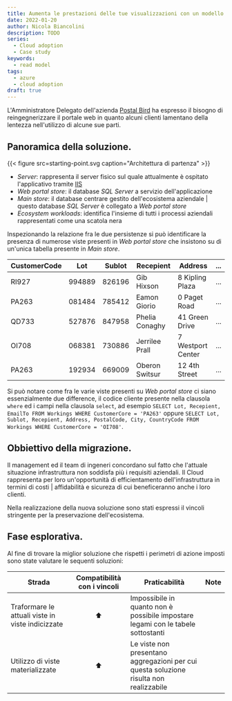 ```yaml
---
title: Aumenta le prestazioni delle tue visualizzazioni con un modello di lettura.
date: 2022-01-20
author: Nicola Biancolini
description: TODO
series: 
  - Cloud adoption
  - Case study
keywords:
  - read model
tags: 
  - azure
  - cloud adoption
draft: true
---
```


L'Amministratore Delegato dell'azienda [Postal Bird](../../case-study/postalbird) ha espresso il bisogno di reingegnerizzare il portale web in quanto alcuni clienti lamentano della lentezza nell'utilizzo di alcune sue parti.

## Panoramica della soluzione.

{{< figure src=starting-point.svg  caption="Architettura di partenza" >}}

- _Server_: rappresenta il server fisico sul quale attualmente è ospitato l'applicativo tramite [IIS](https://www.iis.net/)
- _Web portal store_: il database _SQL Server_ a servizio dell'applicazione
- _Main store_: il database centrare gestito dell'ecosistema aziendale |  questo database _SQL Server_ è collegato a _Web portal store_
- _Ecosystem workloads_: identifica l'insieme di tutti i processi aziendali rappresentati come una scatola nera

Inspezionando la relazione fra le due persistenze si può identificare la presenza di numerose viste presenti in _Web portal store_ che insistono su di un'unica tabella presente in _Main store_.

| CustomerCode | Lot | Sublot | Recepient | Address | ... |
| --- | --- | --- | --- | --- | --- |
| RI927 | 994889 | 826196 | Gib Hixson | 8 Kipling Plaza | ... |
| PA263 | 081484 | 785412 | Eamon Giorio | 0 Paget Road | ... |
| QD733 | 527876 | 847958 | Phelia Conaghy | 41 Green Drive | ... |
| OI708 | 068381 | 730886 | Jerrilee Prall | 7 Westport Center | ... |
| PA263 | 192934 | 669009 | Oberon Switsur | 12 4th Street | ... |

Si può notare come fra le varie viste presenti su _Web portal store_ ci siano essenzialmente due difference, il codice cliente presente nella clausola `where` ed i campi nella clausola `select`, ad esempio `SELECT Lot, Recepient, EmailTo FROM Workings WHERE CustomerCore = 'PA263'` oppure `SELECT Lot, Sublot, Recepient, Address, PostalCode, City, CountryCode FROM Workings WHERE CustomerCore = 'OI708'`.

## Obbiettivo della migrazione.

Il management ed il team di ingeneri concordano sul fatto che l'attuale situazione infrastruttura non soddisfa più i requisiti aziendali. Il Cloud rappresenta per loro un'opportunità di efficientamento dell'infrastruttura in termini di costi |  affidabilità e sicureza di cui beneficeranno anche i loro clienti.

Nella realizzazione della nuova soluzione sono stati espressi il vincoli stringente per la preservazione dell'ecosistema.

## Fase esplorativa.

Al fine di trovare la miglior soluzione che rispetti i perimetri di azione imposti sono state valutare le sequenti soluzioni:

| Strada | Compatibilità con i vincoli | Praticabilità | Note |
| --- | :-: | --- | --- |
| Traformare le attuali viste in viste indicizzate | ⬆️ | Impossibile in quanto non è possibile impostare legami con le tabele sottostanti |  |
| Utilizzo di viste materializzate | ⬆️ | Le viste non presentano aggregazioni per cui questa soluzione risulta non realizzabile |  |
